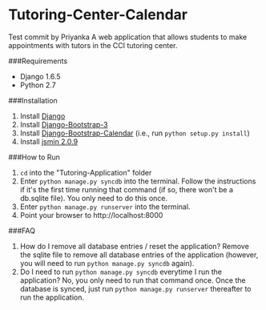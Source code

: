 Tutoring-Center-Calendar
========================
Test commit by Priyanka
A web application that allows students to make appointments with tutors in the CCI tutoring center.


###Requirements
*   Django 1.6.5
*   Python 2.7


###Installation
1. Install [Django](https://www.djangoproject.com/)
2. Install [Django-Bootstrap-3](https://github.com/dyve/django-bootstrap3)
3. Install [Django-Bootstrap-Calendar](https://github.com/sandlbn/django-bootstrap-calendar) (i.e., run `python setup.py install`)
4. Install [jsmin 2.0.9](https://pypi.python.org/pypi/jsmin)

###How to Run
1. `cd` into the "Tutoring-Application" folder
2. Enter `python manage.py syncdb` into the terminal. Follow the instructions if it's the first time running that command (if so, there won't be a db.sqlite file). You only need to do this once.
3. Enter `python manage.py runserver` into the terminal.
4. Point your browser to http://localhost:8000


###FAQ
1. How do I remove all database entries / reset the application?
Remove the sqlite file to remove all database entries of the application (however, you will need to run `python manage.py syncdb` again).
2. Do I need to run `python manage.py syncdb` everytime I run the application?
No, you only need to run that command once. Once the database is synced, just run `python manage.py runserver` thereafter to run the application.
